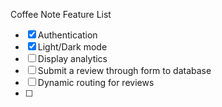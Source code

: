 Coffee Note Feature List

- [x] Authentication
- [x] Light/Dark mode
- [ ] Display analytics
- [ ] Submit a review through form to database
- [ ] Dynamic routing for reviews
- [ ]
